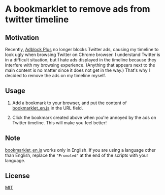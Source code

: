 # A bookmarklet to remove ads from twitter timeline

## Motivation

Recently, [Adblock Plus](https://chrome.google.com/webstore/detail/adblock-plus-free-ad-bloc/cfhdojbkjhnklbpkdaibdccddilifddb) no longer blocks Twitter ads, causing my timeline to look ugly when browsing Twitter on Chrome browser. I understand Twitter is in a difficult situation, but I hate ads displayed in the timeline because they interfere with my browsing experience. (Anything that appears next to the main content is no matter since it does not get in the way.) That's why I decided to remove the ads on my timeline myself.

## Usage

1. Add a bookmark to your browser, and put the content of [bookmarklet_en.js](bookmarklet_en.js) in the URL field.

1. Click the bookmark created above when you're annoyed by the ads on Twitter timeline. This will make you feel better!

## Note

[bookmarklet_en.js](bookmarklet_en.js) works only in English. If you are using a language other than English, replace the `"Promoted"` at the end of the scripts with your language.

## License

[MIT](LICENSE)
